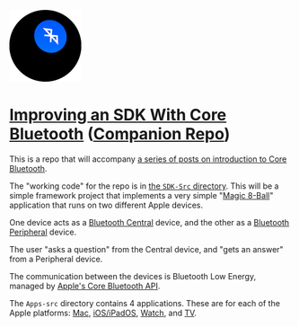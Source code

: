 ![Icon](icon.png)

[Improving an SDK With Core Bluetooth](https://littlegreenviper.com/series/bluetooth-2/) ([Companion Repo](https://github.com/LittleGreenViper/Magic8Ball))
=

This is a repo that will accompany [a series of posts on introduction to Core Bluetooth](https://littlegreenviper.com/series/bluetooth-2/).

The "working code" for the repo is in [the `SDK-Src` directory](https://github.com/LittleGreenViper/Magic8Ball/tree/master/SDK-src). This will be a simple framework project that implements a very simple "[Magic 8-Ball](https://en.wikipedia.org/wiki/Magic_8-Ball)" application that runs on two different Apple devices.

One device acts as a [Bluetooth Central](https://developer.apple.com/documentation/corebluetooth/cbcentralmanager) device, and the other as a [Bluetooth Peripheral](https://developer.apple.com/documentation/corebluetooth/cbperipheralmanager) device.

The user "asks a question" from the Central device, and "gets an answer" from a Peripheral device.

The communication between the devices is Bluetooth Low Energy, managed by [Apple's Core Bluetooth API](https://developer.apple.com/library/archive/documentation/NetworkingInternetWeb/Conceptual/CoreBluetooth_concepts/AboutCoreBluetooth/Introduction.html#//apple_ref/doc/uid/TP40013257-CH1-SW1).

The `Apps-src` directory contains 4 applications. These are for each of the Apple platforms: [Mac](https://apple.com/macos), [iOS/iPadOS](https://apple.com/ios), [Watch](https://apple.com/watchos), and [TV](https://apple.com/tvos).